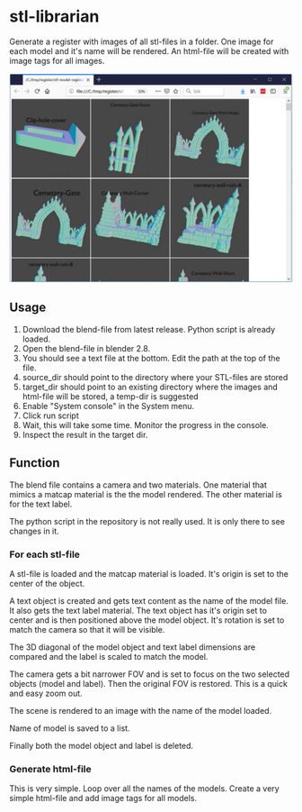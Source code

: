 # stl-librarian
Generate a register with images of all stl-files in a folder. One image for each model and it's name will be rendered. An html-file will be created with image tags for all images.

![Register example](screenshot.png)

## Usage

1. Download the blend-file from latest release. Python script is already loaded.
1. Open the blend-file in blender 2.8.
1. You should see a text file at the bottom. Edit the path at the top of the file.
1. source_dir should point to the directory where your STL-files are stored
1. target_dir should point to an existing directory where the images and html-file will be stored, a temp-dir is suggested
1. Enable "System console" in the System menu. 
1. Click run script
1. Wait, this will take some time. Monitor the progress in the console.
1. Inspect the result in the target dir.

## Function

The blend file contains a camera and two materials. One material that mimics a matcap material is the the model rendered.
The other material is for the text label.

The python script in the repository is not really used. It is only there to see changes in it.

### For each stl-file

A stl-file is loaded and the matcap material is loaded. It's origin is set to the center of the object.

A text object is created and gets text content as the name of the model file. It also gets the text label material.
The text object has it's origin set to center and is then positioned above the model object. It's rotation is set to match the camera so that it will be visible.

The 3D diagonal of the model object and text label dimensions are compared and the label is scaled to match the model.

The camera gets a bit narrower FOV and is set to focus on the two selected objects (model and label). Then the original FOV is restored. This is a quick and easy zoom out.

The scene is rendered to an image with the name of the model loaded.

Name of model is saved to a list.

Finally both the model object and label is deleted.

### Generate html-file

This is very simple. Loop over all the names of the models. Create a very simple html-file and add image tags for all models.

